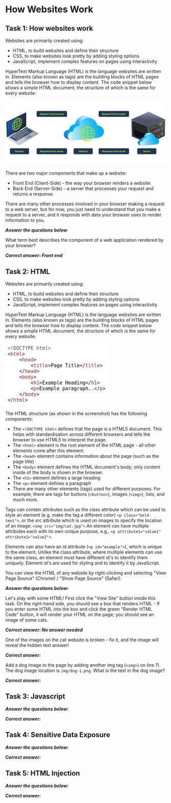 # How Websites Work

## Task 1: How websites work

Websites are primarily created using:

- HTML, to build websites and define their structure
- CSS, to make websites look pretty by adding styling options
- JavaScript, implement complex features on pages using interactivity

HyperText Markup Language (HTML) is the language websites are written in.
Elements (also known as tags) are the building blocks of HTML pages and
tells the browser how to display content. The code snippet below shows a
simple HTML document, the structure of which is the same for every website:

![client-server](clientServer.png)

There are two major components that make up a website:

- Front End (Client-Side) - the way your browser renders a website.
- Back End (Server-Side) - a server that processes your request and returns a response.

There are many other processes involved in your browser making a request to a web server,
but for now, you just need to understand that you make a request to a server,
and it responds with data your browser uses to render information to you.

***Answer the questions below***

What term best describes the component of a web application rendered by your browser?

***Correct answer: Front end***

## Task 2: HTML

Websites are primarily created using:

- HTML, to build websites and define their structure
- CSS, to make websites look pretty by adding styling options
- JavaScript, implement complex features on pages using interactivity

HyperText Markup Language (HTML) is the language websites are written in.
Elements (also known as tags) are the building blocks of HTML pages and
tells the browser how to display content. The code snippet below shows a
simple HTML document, the structure of which is the same for every website:

![html](html.png)

The HTML structure (as shown in the screenshot) has the following components:

- The `<!DOCTYPE html>` defines that the page is a HTML5 document.
This helps with standardisation across different browsers and
tells the browser to use HTML5 to interpret the page.
- The `<html>` element is the root element of the HTML page - all other elements come after this element.
- The `<head>` element contains information about the page (such as the page title)
- The `<body>` element defines the HTML document's body; only content inside of the body is shown in the browser.
- The `<h1>` element defines a large heading
- The `<p>` element defines a paragraph
- There are many other elements (tags) used for different purposes.
For example, there are tags for buttons (`<button>`),
images (`<img>`), lists, and much more.

Tags can contain attributes such as the class attribute which can be used to
style an element (e.g. make the tag a different color)
`<p class="bold-text">`, or the src attribute which is used on images to
specify the location of an image: `<img src="img/cat.jpg">`.An element can
have multiple attributes each with its own unique purpose, e.g.,
`<p attribute1="value1" attribute2="value2">`.

Elements can also have an id attribute (`<p id="example">`), which is unique
to the element. Unlike the class attribute, where multiple elements can use
the same class, an element must have different id's to identify them
uniquely. Element id's are used for styling and to identify it by JavaScript.

You can view the HTML of any website by right-clicking and selecting
"View Page Source" (Chrome) / "Show Page Source" (Safari).

***Answer the questions below:***

Let's play with some HTML! First click the "View Site" button inside this
task. On the right-hand side, you should see a box that renders HTML -
If you enter some HTML into the box and click the green "Render HTML Code"
button, it will render your HTML on the page; you should see an image of some cats.

***Correct answer: No answer needed***

One of the images on the cat website is broken - fix it,
and the image will reveal the hidden text answer!

***Correct answer:***

Add a dog image to the page by adding another img tag (`<img>`) on line 11.
The dog image location is `img/dog-1.png`. What is the text in the dog image?

***Correct answer:***

## Task 3: Javascript

***Answer the questions below:***

***Correct answer:***

## Task 4: Sensitive Data Exposure

***Answer the questions below:***

***Correct answer:***

## Task 5: HTML Injection

***Answer the questions below:***

***Correct answer:***
